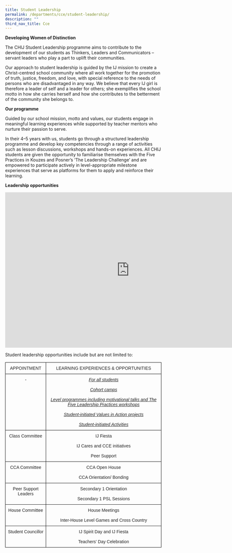 ```yaml
---
title: Student Leadership
permalink: /departments/cce/student-leadership/
description: ""
third_nav_title: Cce
---
```

**Developing Women of Distinction**

The CHIJ Student Leadership programme aims to contribute to the development of our students as Thinkers, Leaders and Communicators – servant leaders who play a part to uplift their communities.&nbsp;

  

Our approach to student leadership is guided by the IJ mission to create a Christ-centred school community where all work together for the promotion of truth, justice, freedom, and love, with special reference to the needs of persons who are disadvantaged in any way. We believe that every IJ girl is therefore a leader of self and a leader for others; she exemplifies the school motto in how she carries herself and how she contributes to the betterment of the community she belongs to.

  

**Our programme**

Guided by our school mission, motto and values, our students engage in meaningful learning experiences while supported by teacher mentors who nurture their passion to serve.&nbsp;

  

In their 4–5 years with us, students go through a structured leadership programme and develop key competencies through a range of activities such as lesson discussions, workshops and hands-on experiences. All CHIJ students are given the opportunity to familiarise themselves with the Five Practices in Kouzes and Posner’s ‘The Leadership Challenge’ and are empowered to participate actively in level-appropriate milestone experiences that serve as platforms for them to apply and reinforce their learning.&nbsp;

**Leadership opportunities**

<iframe allowfullscreen="true" height="500" width="800" frameborder="0" src="https://docs.google.com/presentation/d/e/2PACX-1vT2-FRIAy0yrs8z_SBoDtwc6DgDntyf7tMbXCyxqMnu6r7lbhpC5SceoO-6hwwpCzve7fR7TNxsBQjM/embed?start=true&amp;loop=true&amp;delayms=3000"></iframe>

Student leadership opportunities include but are not limited to:

<style type="text/css">
.tg  {border-collapse:collapse;border-spacing:0;}
.tg td{border-color:black;border-style:solid;border-width:1px;font-family:Arial, sans-serif;font-size:14px;
  overflow:hidden;padding:10px 5px;word-break:normal;}
.tg th{border-color:black;border-style:solid;border-width:1px;font-family:Arial, sans-serif;font-size:14px;
  font-weight:normal;overflow:hidden;padding:10px 5px;word-break:normal;}
.tg .tg-pm70{color:#222;font-style:italic;text-align:center;vertical-align:top}
.tg .tg-vo25{color:#222;text-align:center;vertical-align:top}
.tg .tg-jgbu{color:#222;font-style:italic;text-align:center;text-decoration:underline;vertical-align:top}
</style>
<table class="tg">
<thead>
  <tr>
    <th class="tg-vo25">APPOINTMENT</th>
    <th class="tg-vo25">LEARNING EXPERIENCES &amp; OPPORTUNITIES</th>
  </tr>
</thead>
<tbody>
  <tr>
    <td class="tg-pm70">-</td>
    <td class="tg-jgbu">For all students<br><br>Cohort camps<br><br>Level programmes including motivational talks and The Five Leadership Practices workshops<br><br>Student-initiated Values in Action projects<br><br>Student-initiated Activities<br></td>
  </tr>
  <tr>
    <td class="tg-vo25">Class Committee</td>
    <td class="tg-vo25">IJ Fiesta<br><br>IJ Cares and CCE initiatives<br><br>Peer Support<br></td>
  </tr>
  <tr>
    <td class="tg-vo25">CCA Committee</td>
    <td class="tg-vo25">CCA Open House<br><br>CCA Orientation/ Bonding<br></td>
  </tr>
  <tr>
    <td class="tg-vo25">Peer Support Leaders</td>
    <td class="tg-vo25">Secondary 1 Orientation<br><br>Secondary 1 PSL Sessions<br></td>
  </tr>
  <tr>
    <td class="tg-vo25">House Committee</td>
    <td class="tg-vo25">House Meetings<br><br>Inter-House Level Games and Cross Country<br></td>
  </tr>
  <tr>
    <td class="tg-vo25">Student Councillor</td>
    <td class="tg-vo25">IJ Spirit Day and IJ Fiesta<br><br>Teachers’ Day Celebration</td>
  </tr>
</tbody>
</table>